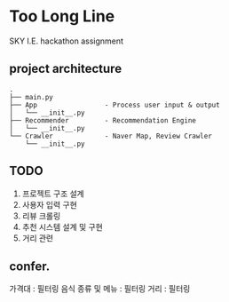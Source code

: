 # Too Long Line
SKY I.E. hackathon assignment

## project architecture
```
.
├── main.py
├── App                 - Process user input & output
│   └── __init__.py
├── Recommender         - Recommendation Engine
│   └── __init__.py
└── Crawler             - Naver Map, Review Crawler
    └── __init__.py
```

## TODO
1. 프로젝트 구조 설계 
2. 사용자 입력 구현
3. 리뷰 크롤링
4. 추천 시스템 설계 및 구현
5. 거리 관련

## confer.
가격대 : 필터링
음식 종류 및 메뉴 : 필터링
거리 : 필터링